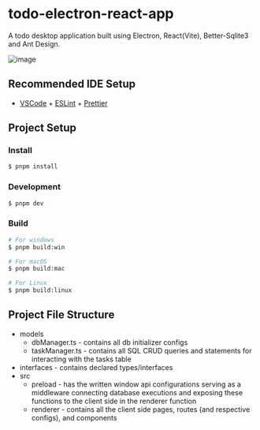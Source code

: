 # todo-electron-react-app

A todo desktop application built using Electron, React(Vite), Better-Sqlite3 and Ant Design.

![image](https://github.com/kelvink96/todo-electron-react-app/assets/26582923/14dcec28-df82-4170-8312-96afb59c5e73)

## Recommended IDE Setup

- [VSCode](https://code.visualstudio.com/) + [ESLint](https://marketplace.visualstudio.com/items?itemName=dbaeumer.vscode-eslint) + [Prettier](https://marketplace.visualstudio.com/items?itemName=esbenp.prettier-vscode)

## Project Setup

### Install

```bash
$ pnpm install
```

### Development

```bash
$ pnpm dev
```

### Build

```bash
# For windows
$ pnpm build:win

# For macOS
$ pnpm build:mac

# For Linux
$ pnpm build:linux
```

## Project File Structure
- models
  - dbManager.ts - contains all db initializer configs
  - taskManager.ts - contains all SQL CRUD queries and statements for interacting with the tasks table
- interfaces - contains declared types/interfaces
- src
  - preload - has the written window api configurations serving as a middleware connecting database executions and exposing these functions to the client side in the renderer function
  - renderer - contains all the client side pages, routes (and respective configs), and components
